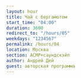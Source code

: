 ```yaml
---
layout: hour
title: Чай с бергамотом
start_time: "04:00"
duration: 3600
redirect_to: "/hours/05"
weekdays: "1234567"
permalink: /hours/04
location: Москва
section: АСМР+саундскэйп
author: Андрей Дей
guest: авторская программа  
---
```

